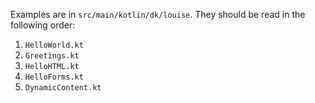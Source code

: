 Examples are in `src/main/kotlin/dk/louise`.
They should be read in the following order:

1. `HelloWorld.kt`
2. `Greetings.kt`
3. `HelloHTML.kt`
4. `HelloForms.kt`
5. `DynamicContent.kt`
